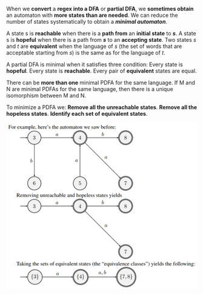 When we **convert** a **regex into a DFA** or **partial DFA**, we **sometimes obtain** an automaton with **more states than are needed**. We can reduce the number of states systematically to obtain a ***minimal automaton***.

A state s is **reachable** when there is a **path from** an **initial state** to ***s***. 
A state s is **hopeful** when there is a path from ***s*** to an **accepting state**.
Two states *s* and *t* are **equivalent** when the language of *s* (the set of words that are acceptable starting from *s*) is the same as for the language of *t*.

A partial DFA is minimal when it satisfies three condition:
	Every state is **hopeful**.
	Every state is **reachable**.
	Every pair of **equivalent** states are equal. 

There can be **more than one** minimal PDFA for the same language. If M and N are minimal PDFAs for the same language, then there is a unique isomorphism between M and N.

To minimize a PDFA we:
	**Remove all the unreachable states**.
	**Remove all the hopeless states**.
	**Identify each set of equivalent states**.

![](Images/chrome_w5YFv77stp.jpg)

